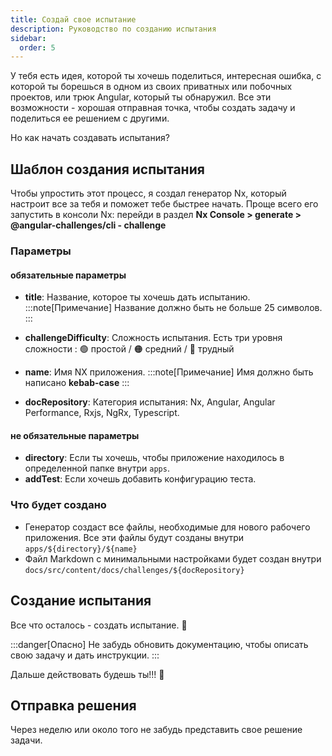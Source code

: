 ```yaml
---
title: Создай свое испытание
description: Руководство по созданию испытания
sidebar:
  order: 5
---
```


У тебя есть идея, которой ты хочешь поделиться, интересная ошибка, с которой ты борешься в одном из своих приватных или побочных проектов, или трюк Angular, который ты обнаружил. Все эти возможности - хорошая отправная точка, чтобы создать задачу и поделиться ее решением с другими.

Но как начать создавать испытания?

## Шаблон создания испытания

Чтобы упростить этот процесс, я создал генератор Nx, который настроит все за тебя и поможет тебе быстрее начать. Проще всего его запустить в консоли Nx: перейди в раздел <b>Nx Console > generate > @angular-challenges/cli - challenge</b>

### Параметры

#### обязательные параметры

- <b>title</b>: Название, которое ты хочешь дать испытанию.
  :::note[Примечание]
  Название должно быть не больше 25 символов.
  :::

- <b>challengeDifficulty</b>: Сложность испытания. Есть три уровня сложности : 🟢 простой / 🟠 средний / 🔴 трудный
- <b>name</b>: Имя NX приложения.
  :::note[Примечание]
  Имя должно быть написано **kebab-case**
  :::
- <b>docRepository</b>: Категория испытания: Nx, Angular, Angular Performance, Rxjs, NgRx, Typescript.

#### не обязательные параметры

- <b>directory</b>: Если ты хочешь, чтобы приложение находилось в определенной папке внутри `apps`.
- <b>addTest</b>: Если хочешь добавить конфигурацию теста.

### Что будет создано

- Генератор создаст все файлы, необходимые для нового рабочего приложения. Все эти файлы будут созданы внутри `apps/${directory}/${name}`
- Файл Markdown с минимальными настройками будет создан внутри `docs/src/content/docs/challenges/${docRepository}`

## Создание испытания

Все что осталось - создать испытание. 🚀

:::danger[Опасно]
Не забудь обновить документацию, чтобы описать свою задачу и дать инструкции.
:::

Дальше действовать будешь ты!!! 💪

## Отправка решения

Через неделю или около того не забудь представить свое решение задачи.
